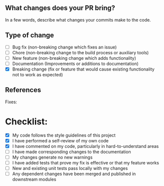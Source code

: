## What changes does your PR bring?

In a few words, describe what changes your commits make to the code.

## Type of change

- [ ] Bug fix (non-breaking change which fixes an issue)
- [ ] Chore (non-breaking change to the build process or auxiliary tools)
- [ ] New feature (non-breaking change which adds functionality)
- [ ] Documentation (Improvements or additions to documentation)
- [x] Breaking change (fix or feature that would cause existing functionality not to work as expected)

## References

Fixes:

# Checklist:

- [x] My code follows the style guidelines of this project
- [x] I have performed a self-review of my own code
- [x] I have commented on my code, particularly in hard-to-understand areas
- [ ] I have made corresponding changes to the documentation
- [ ] My changes generate no new warnings
- [ ] I have added tests that prove my fix is effective or that my feature works
- [ ] New and existing unit tests pass locally with my changes
- [ ] Any dependent changes have been merged and published in downstream modules
